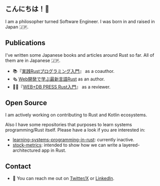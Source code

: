 ## こんにちは！👋

I am a philosopher turned Software Engineer. I was born in and raised in Japan 🇯🇵.

## Publications

I've written some Japanese books and articles around Rust so far. All of them are in Japanese 🇯🇵.

- 📚『[実践Rustプログラミング入門](https://www.shuwasystem.co.jp/book/9784798061702.html)』 as a coauthor.
- 🗞️ [Web開発で学ぶ最新言語Rust](https://xtech.nikkei.com/atcl/nxt/column/18/01920/) as an author.
- ✍🏻『[WEB+DB PRESS Rust入門](https://direct.gihyo.jp/view/item/000000002849)』 as a reviewer.

## Open Source

I am actively working on contributing to Rust and Kotlin ecosystems.

Also I have some repositories that purposes to learn systems programming/Rust itself. Please have a look if you are interested in:

- [learning-systems-programming-in-rust](https://github.com/yuk1ty/learning-systems-programming-in-rust): currently inactive.
- [stock-metrics](https://github.com/yuk1ty/stock-metrics): intended to show how we can write a layered-architectured app in Rust.

## Contact

- 📣 You can reach me out on [Twitter/X](https://x.com/helloyuki_) or [LinkedIn](https://www.linkedin.com/in/helloyuki86/).
